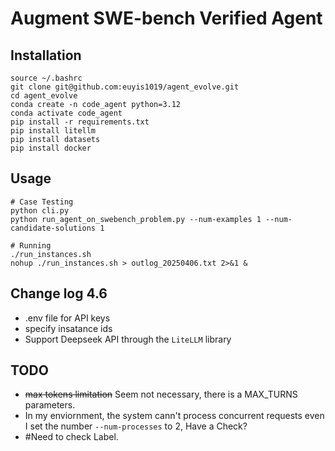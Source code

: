 # Augment SWE-bench Verified Agent

## Installation
```
source ~/.bashrc
git clone git@github.com:euyis1019/agent_evolve.git
cd agent_evolve
conda create -n code_agent python=3.12
conda activate code_agent
pip install -r requirements.txt
pip install litellm
pip install datasets
pip install docker
```

## Usage
```
# Case Testing
python cli.py
python run_agent_on_swebench_problem.py --num-examples 1 --num-candidate-solutions 1

# Running
./run_instances.sh
nohup ./run_instances.sh > outlog_20250406.txt 2>&1 &
```

## Change log 4.6
- .env file for API keys
- specify insatance ids
- Support Deepseek API through the `LiteLLM` library

## TODO
- ~~max tokens limitation~~ Seem not necessary, there is a MAX_TURNS parameters.
- In my enviornment, the system cann't process concurrent requests even I set the number `--num-processes` to 2, Have a Check?
- #Need to check Label.


